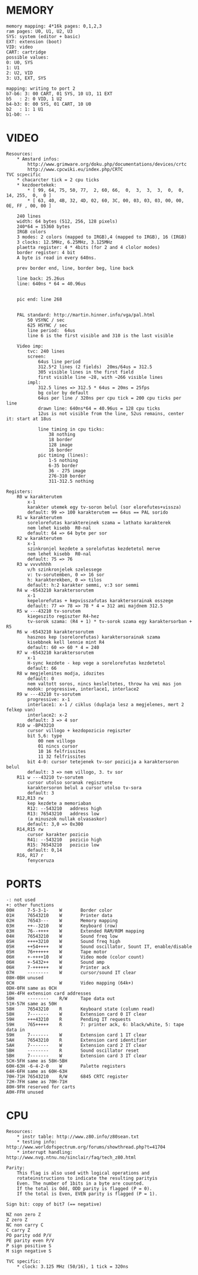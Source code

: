 # MEMORY
    memory mapping: 4*16k pages: 0,1,2,3
    ram pages: U0, U1, U2, U3
    SYS: system (editor + basic)
    EXT: extension (boot)
    VID: video
    CART: cartridge
    possible values:
    0: U0, SYS
    1: U1
    2: U2, VID
    3: U3, EXT, SYS
    
    mapping: writing to port 2
    b7-b6: 3: 00 CART, 01 SYS, 10 U3, 11 EXT
    b5   : 2: 0 VID, 1 U2
    b4-b3: 0: 00 SYS, 01 CART, 10 U0
    b2   : 1: 1 U1
    b1-b0: --

# VIDEO
    Resources:
        * Amstard infos:
            http://www.grimware.org/doku.php/documentations/devices/crtc
            http://www.cpcwiki.eu/index.php/CRTC
    TVC scpecific
        * chacarcter tick = 2 cpu ticks
        * kezdoertekek:
            * [ 99, 64, 75, 50, 77,  2, 60, 66,  0,  3,  3,  3,  0,  0, 14, 255,  0,  0 ]
            * [ 63, 40, 4B, 32, 4D, 02, 60, 3C, 00, 03, 03, 03, 00, 00, 0E, FF , 00, 00 ]
            
        240 lines
        width: 64 bytes (512, 256, 128 pixels)
        240*64 = 15360 bytes
        IRGB colors
        3 modes: 2 colors (mapped to IRGB),4 (mapped to IRGB), 16 (IRGB)
        3 clocks: 12.5MHz, 6.25MHz, 3.125MHz
        plaetta register: 4 * 4bits (for 2 and 4 clolor modes)
        border register: 4 bit
        A byte is read in every 640ns.
        
        prev border end, line, border beg, line back
        
        line back: 25.26us
        line: 640ns * 64 = 40.96us
        
        
        pic end: line 268
        
        
        PAL standard: http://martin.hinner.info/vga/pal.html
            50 VSYNC / sec
            625 HSYNC / sec
            line period:  64us
            line 6 is the first visible and 310 is the last visible
            
        Video imp:
            tvc: 240 lines
            screen:
                64us line period
                312.5*2 lines (2 fields)  20ms/64us = 312.5
                305 visible lines in the first field
                first visible line ~28, with ~266 visible lines
            impl:
                312.5 lines => 312.5 * 64us = 20ms = 25fps
                bg color by default
                64us per line / 320ns per cpu tick = 200 cpu ticks per line
                drawn line: 640ns*64 = 40.96us = 128 cpu ticks
                12us is not visible from the line, 52us remains, center it: start at 18us
                
                line timing in cpu ticks:
                    38 nothing
                    18 border
                    128 image
                    16 border
                pic timing (lines):
                    1-5 nothing
                    6-35 border
                    36 - 275 image
                    276-310 border
                    311-312.5 nothing
       
    Registers:
        R0 w karakterutem
            x-1
            karakter utemek egy tv-soron belul (sor elorefutes+vissza)
            default: 99 => 100 karakterutem == 64us == PAL sorido
        R1 w karakterutem
            sorelorefutas karaktereinek szama = lathato karakterek
            nem lehet kisebb  R0-nal
            default: 64 => 64 byte per sor
        R2 w karakterutem
            x-1
            szinkronjel kezdete a sorelofutas kezdetetol merve
            nem lehet kisebb  R0-nal
            default: 75 => 76
        R3 w vvvvhhhh
            v/h szinkronjelek szelessege
            v: tv-sorutemben, 0 => 16 sor
            h: karakterekben, 0 => tilos
            default: h:2 karakter semmi, v:3 sor semmi
        R4 w -6543210 karaktersorutem
            x-1
            kepelorefutas + kepvisszafutas karaktersorainak osszege
            default: 77 => 78 => 78 * 4 = 312 ami majdnem 312.5
        R5 w ---43210 tv-sorutem
            kiegeszito regiszter R4-hez
            tv-sorok szama: (R4 + 1) * tv-sorok szama egy karaktersorban + R5
        R6 w -6543210 karaktersorutem
            hasznos kep (sorelorefutas) karaktersorainak szama
            kisebbnek kell lennie mint R4
            default: 60 => 60 * 4 = 240
        R7 w -6543210 karaktersorutem
            x-1
            H-sync kezdete - kep vege a sorelorefutas kezdetetol
            default: 66
        R8 w megjelenites modja, idozites
            default: 0
            nem valtott soros, nincs kesleltetes, throw ha vmi mas jon
            modok: progressive, interlace1, interlace2
        R9 w ---43210 tv-sorutem
            progressive: x-1
            interlace1: x-1 / ciklus (duplaja lesz a megjelenes, mert 2 felkep van)
            interlace2: x-2
            default: 3 => 4 sor
        R10 w -BP43210
            cursor villogo + kezdopozicio regiszter
            bit 5,6: type
                00 nem villogo
                01 nincs cursor
                10 16 felfrissites
                11 32 felfrissites
            bit 4-0: cursor tetejenek tv-sor pozicija a karaktersoron belul
            default: 3 => nem villogo, 3. tv sor
        R11 w ---43210 tv-sorutem
            cursor utolso soranak regisztere
            karaktersoron belul a cursor utolso tv-sora
            default: 3
        R12,R13 rw
            kep kezdete a memoriaban
            R12: --543210   address high
            R13: 76543210   address low
            (a minuszok nullak olvasaskor)
            default: 3,0 => 0x300
        R14,R15 rw
            cursor karakter pozicio
            R41: --543210   pozicio high
            R15: 76543210   pozicio low
            default: 0,14
        R16, R17 r
            fenyceruza
            
# PORTS
    -: not used
    +: other functions
    00H     7-5-3-1-    W       Border color
    01H     76543210    W       Printer data
    02H     76543---    W       Memory mapping
    03H     ++--3210    W       Keyboard (row)
    03H     76--++++    W       Extended RAM/ROM mapping
    04H     76543210    W       Sound freq low
    05H     ++++3210    W       Sound freq high
    05H     ++54++++    W       Sound oscillator, Sount IT, enable/disable
    05H     76++++++    W       Tape motor
    06H     +-++++10    W       Video mode (color count)
    06H     +-5432++    W       Sound amp
    06H     7-++++++    W       Printer ack
    07H     --------    W       cursor/sound IT clear
    08H-0BH unused
    0CH                 W       Video mapping (64k+)
    0DH-0FH same as 0CH
    10H-4FH extension card addresses
    50H     --------    R/W     Tape data out
    51H-57H same as 50H
    58H     76543210    R       Keyboard state (column read)
    58H     7-------    W       Extension card 0 IT clear
    59H     +++43210    R       Pending IT requests
    59H     765+++++    R       7: printer ack, 6: black/white, 5: tape data in
    59H     7-------    W       Extension card 1 IT clear
    5AH     76543210    R       Extension card identifier
    5AH     7-------    W       Extension card 2 IT clear
    5BH     --------    R       Sound oscillator reset
    5BH     7-------    W       Extension card 3 IT clear
    5CH-5FH same as 58H-5BH
    60H-63H -6-4-2-0    W       Palette registers
    64H-6FH same as 60H-63H
    70H-71H 76543210    R/W     6845 CRTC register
    72H-7FH same as 70H-71H
    80H-9FH reserved for carts
    A0H-FFH unused
    
    

# CPU
    Resources:
        * instr table: http://www.z80.info/z80sean.txt
        * testing info: http://www.worldofspectrum.org/forums/showthread.php?t=41704
        * interrupt handling: http://www.nvg.ntnu.no/sinclair/faq/tech_z80.html

	Parity:
		This flag is also used with logical operations and
	   	rotateinstructions to indicate the resulting parityis
	   	Even. The number of 1bits in a byte are counted.
	   	If the total is Odd, ODD parity is flagged (P = 0).
	   	If the total is Even, EVEN parity is flagged (P = 1).

	Sign bit: copy of bit7 (== negative)

	NZ non zero Z
	Z zero Z
	NC non carry C
	C carry Z
	PO parity odd P/V
	PE parity even P/V
	P sign positive S
	M sign negative S
    
    TVC specific:
        * clock: 3.125 MHz (50/16), 1 tick = 320ns

    

